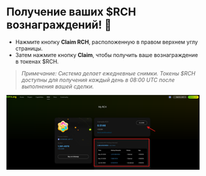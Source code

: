 # Получение ваших $RCH вознаграждений! 🎁

- Нажмите кнопку **Claim RCH**, расположенную в правом верхнем углу страницы.
- Затем нажмите кнопку **Claim**, чтобы получить ваше вознаграждение в токенах $RCH.

> _Примечание: Система делает ежедневные снимки. Токены $RCH доступны для получения каждый день в 08:00 UTC после выполнения вашей сделки._

![](../../static/Py51bpAZUohImCx207PuleE0slc.png)